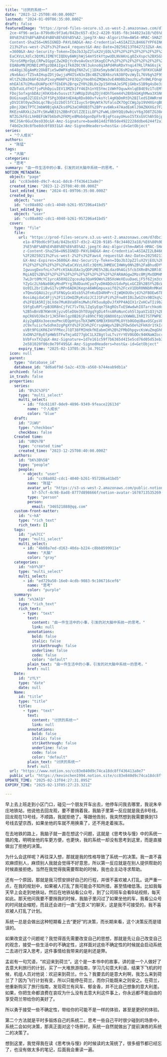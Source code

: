 ```yaml
---
title: "讨厌的系统一"
date: "2023-12-25T08:40:00.000Z"
lastmod: "2024-01-09T06:35:00.000Z"
draft: false
featuredImage: "https://prod-files-secure.s3.us-west-2.amazonaws.com/d7dbc101-8\
  2ce-4f96-ae1a-879bd6c9f3a6/842bc657-d3c2-4220-9185-f8c344023a18/%E6%80%9D%E8%\
  80%83%E5%BF%AB%E4%B8%8E%E6%85%A2.jpeg?X-Amz-Algorithm=AWS4-HMAC-SHA256&X-Amz-\
  Content-Sha256=UNSIGNED-PAYLOAD&X-Amz-Credential=ASIAZI2LB4667YPF6IN6%2F20250\
  213%2Fus-west-2%2Fs3%2Faws4_request&X-Amz-Date=20250213T042723Z&X-Amz-Expires\
  =3600&X-Amz-Security-Token=IQoJb3JpZ2luX2VjEOL%2F%2F%2F%2F%2F%2F%2F%2F%2F%2Fw\
  EaCXVzLXdlc3QtMiJIMEYCIQDUy6WHjhWjS4mYStkYtpwUDLNVAKnLgOZxXspc%2BXSGXwIhAPvUF\
  7GroSXMprDpLCRPwIGppCZw2KDjYc0voAvOxsY1KogECPv%2F%2F%2F%2F%2F%2F%2F%2F%2F%2Fw\
  EQABoMNjM3NDIzMTgzODA1Igx1fk8Z0CtNl3ukno8q3APd4RoRDxYnqi47RLlPAG6sjkjVPs9F5Ma\
  n648gi3EgAmMz2OkBTie5w0WPXqR8qTNXZvCj1DXe5mybdWl8J6sM2qxVgvf8FKVCUA8N7aBIK4y7\
  zNx6AairTZ5vAIHupZDtjGwjjaM4ISxN3xIBc4BZ%2BX6szVA38FQvzWyIL76V6g%2F9SY2Fp0A9H\
  HltZ%2Ba366F42duP2xoyM4HF%2F0JQ2yYmo8hGZMQWa3vE4N9BbZmozhLwTn9WLFOnqnTmeN8vpY\
  mhEAl67U2MuuDUAPpcKffEbE0%2BrqxZY0%2BLOx2p15HYmAJeSPEjGHbxS1B9g4sDe3xPgUeuAGN\
  OZbTuULdfHIfjoPUhDpiuIEV13MZb1fY46Ih1nYE5Ymc1VWHfOquwXnlqEB4E9z1TcEMlfk6OqNKO\
  FDojSofxgnbDAzjKhKXb4v5usvzt7iWRUpIUhqZOjV4DhTGem44%2BXbkbKghMwa3XSNCg%2FN%2F\
  DUGinag6JZlEEs%2FfSPg3ODAtHEH4pRDx80OvfvkoYcl4qKbDmRtD%2BIledSIHWRrmKQWiK%2Bf\
  yDV2C8t0ywZkbLqc7Bujdz2bOl5fCIIuyc5rQHyWtk7UfaloZK7OgCCWgJp19VHXGrqBQJsiHNsaS\
  pBnjJQWiTPTCJmbW9BjqkAZksdPG3aCHROB3T%2BPrav6Wkx47AadEoKlJ9AZNXXGz7F2U4B5TelV\
  RKEznARXki2a7FcSKwNB31%2BBnFCUlZZEIiLOF%2FwWLiOHYQQi0wbivY6gJO8TZG30AWvtRaGOj\
  NTZGJkFEcLhH0EFUW7b6bd%2FKMje8MobdgonDpFhrBjqFtoayUHuoI5TXsGVChAh5bjpxcViKmuG\
  9KCJSAr6GuC0esO3Oc&X-Amz-Signature=bae8614d2f8b5de4922228ddbe6244f2a1e5644629\
  f40d2e38c8fbe8dc0f8931&X-Amz-SignedHeaders=host&x-id=GetObject"
series:
  - "个人成长"
authors:
  - "陈猛"
tags:
  - "大脑"
categories:
  - "思考"
summary: "由一件生活中的小事，引发的对大脑中系统一的思考。"
NOTION_METADATA:
  object: "page"
  id: "cc83e840-d9c7-4ca1-8dc8-ff436413a8e7"
  created_time: "2023-12-25T08:40:00.000Z"
  last_edited_time: "2024-01-09T06:35:00.000Z"
  created_by:
    object: "user"
    id: "cc08a802-cdc1-4040-b261-957206a41bd5"
  last_edited_by:
    object: "user"
    id: "cc08a802-cdc1-4040-b261-957206a41bd5"
  cover:
    type: "file"
    file:
      url: "https://prod-files-secure.s3.us-west-2.amazonaws.com/d7dbc101-82ce-4f96-a\
        e1a-879bd6c9f3a6/842bc657-d3c2-4220-9185-f8c344023a18/%E6%80%9D%E8%80%8\
        3%E5%BF%AB%E4%B8%8E%E6%85%A2.jpeg?X-Amz-Algorithm=AWS4-HMAC-SHA256&X-Am\
        z-Content-Sha256=UNSIGNED-PAYLOAD&X-Amz-Credential=ASIAZI2LB466YHS6IHS6\
        %2F20250213%2Fus-west-2%2Fs3%2Faws4_request&X-Amz-Date=20250213T042634Z\
        &X-Amz-Expires=3600&X-Amz-Security-Token=IQoJb3JpZ2luX2VjEOL%2F%2F%2F%2\
        F%2F%2F%2F%2F%2F%2FwEaCXVzLXdlc3QtMiJHMEUCIHWHy0N%2B%2FaBhudDY%2B4qHi2L\
        IgwuvgDxofnLn7xPtcKSkAiEAx1yQDPiME5%2BLdaz0hAGi5fcb3XRnB%2BRl03BRajidmH\
        MqiAQI%2B%2F%2F%2F%2F%2F%2F%2F%2F%2F%2F%2FARAAGgw2Mzc0MjMxODM4MDUiDKDMy\
        7wLDrt0McYC1yrcA50XQ2Zqceukp3QaH9OWo%2B5XoWeXEuuDaeLjF5f6Zjm3cnvzVXgXC1\
        YZyGc2LhbNa08KyMndPYrgJRdDavHCyo7yvDH4DOsU1dvPpLxGCZ8%2B5Y%2BcWJQmMCIPn\
        Uo9IL2brIiBvG17viMPn6ADHJKegn46WHGmpuxaif02%2FcxV1DbR0NNbRnMKeQMGi%2BUM\
        xTQmuSQAUi2cyiFSFNGyGcA5sb5%2FnKuED4RHPrcIjWQKOUOvjdJ%2FBOEw6TEdLqgowDe\
        0osiAqidaC4Fjj%2F11zDmQZRyKsGzJCIJ1FsPiV%2Fnw8tI0iZwGIVx9BIkq%2BGc%2Bs5\
        d%2FQ1A5RIjbLVde7MuK8Va0FmiMwhiFK5uu8pDvJfXPP4AQIX1rZxHCwTIi9bZ8p%2FvgT\
        S9fgEuRPlrpB3OR8nCjfVC7lvT6LlZqSyEqe75kgROsTxESWwdwhIO7archkoHxNSosx2AQ\
        %2B5vBnVB7KWnVKjyzvOleDUe3hTEUgqYgDi4fnsARoNunCoh5l3paVZiQ3j%2BUgKiACYX\
        mpCR6VOJ0e3r1JK5FHnlgz0B26jFs89hCf9Qj6N0X6tpiVXWW8LIhRI7STPWP8IEmsfPfQH\
        Aiy2gABXo3oecmoPmcUEQpHtpsTbX3WMC6MB3X9XUFMLOYtb0GOqUBaxOSCpsV8dUihoVEt\
        zC9xfuiicfwSdhm3zgPgXYd%2F2CH%2FCrsqkWgv%2B%2FOwSOe%2FkKdr1tkIr33uIZgJd\
        uVBt9FGiKR6Z4fFPRecJlQT38FMIHdkfKEabmCH%2B%2FMbDhpgvcKsWuZmqGh8F%2BkR6X\
        XxDN%2FByEfpHWb5TFwTmjaO277gbC1LXZ8gtluLTvzYrYEV0GOOc94KNaWZocr6%2F2SpK\
        bVbFvxTX2q&X-Amz-Signature=1d7e161c59f7b6365d415e5cd76d05d53eb3e1e1cd0e\
        2e581020f00c0e79f495&X-Amz-SignedHeaders=host&x-id=GetObject"
      expiry_time: "2025-02-13T05:26:34.791Z"
  icon: null
  parent:
    type: "database_id"
    database_id: "8d6a6f9d-5a2c-433b-a560-b744eab9db1a"
  archived: false
  in_trash: false
  properties:
    series:
      id: "B%3C%3FS"
      type: "multi_select"
      multi_select:
        - id: "fdc61107-0de9-4896-9349-9feace22613d"
          name: "个人成长"
          color: "blue"
    draft:
      id: "JiWU"
      type: "checkbox"
      checkbox: false
    Created time:
      id: "UBQ%7B"
      type: "created_time"
      created_time: "2023-12-25T08:40:00.000Z"
    authors:
      id: "bK%3B%5B"
      type: "people"
      people:
        - object: "user"
          id: "cc08a802-cdc1-4040-b261-957206a41bd5"
          name: "陈猛"
          avatar_url: "https://s3-us-west-2.amazonaws.com/public.notion-static.com/775523\
            b7-57cf-4c98-8ad8-8777d898666f/notion-avatar-1678713535269.png"
          type: "person"
          person:
            email: "346521888@qq.com"
    custom-front-matter:
      id: "c~kA"
      type: "rich_text"
      rich_text: []
    tags:
      id: "jw%7CC"
      type: "multi_select"
      multi_select:
        - id: "4b08a7ed-d163-40da-b224-c8bb8599911e"
          name: "大脑"
          color: "gray"
    categories:
      id: "nbY%3F"
      type: "multi_select"
      multi_select:
        - id: "ed729a50-16e0-4cdb-9083-9c106716cef6"
          name: "思考"
          color: "purple"
    summary:
      id: "x%3AlD"
      type: "rich_text"
      rich_text:
        - type: "text"
          text:
            content: "由一件生活中的小事，引发的对大脑中系统一的思考。"
            link: null
          annotations:
            bold: false
            italic: false
            strikethrough: false
            underline: false
            code: false
            color: "default"
          plain_text: "由一件生活中的小事，引发的对大脑中系统一的思考。"
          href: null
    Date:
      id: "zYLY"
      type: "date"
      date: null
    Name:
      id: "title"
      type: "title"
      title:
        - type: "text"
          text:
            content: "讨厌的系统一"
            link: null
          annotations:
            bold: false
            italic: false
            strikethrough: false
            underline: false
            code: false
            color: "default"
          plain_text: "讨厌的系统一"
          href: null
  url: "https://www.notion.so/cc83e840d9c74ca18dc8ff436413a8e7"
  public_url: "https://kevinchen1994.notion.site/cc83e840d9c74ca18dc8ff436413a8e7"
UPDATE_TIME: "2025-02-13T04:27:31.095Z"
EXPIRY_TIME: "2025-02-13T05:27:23.321Z"

---
```

<link rel="stylesheet" href="https://cdn.jsdelivr.net/npm/katex@0.16.2/dist/katex.min.css" integrity="sha384-bYdxxUwYipFNohQlHt0bjN/LCpueqWz13HufFEV1SUatKs1cm4L6fFgCi1jT643X" crossorigin="anonymous">


早上去上班走到小区门口，碰见一个朋友开车出去，他停车问我去哪里，我说朱辛庄地铁站，他说他去回龙观，要不要捎着我，我脑子里第一反应就是我去8号线，回龙观在13号线，不顺路，我就拒绝了。等跟他告别，我突然想到我需要换到13号线去望京西，如果坐他的车就不用换乘了，还不用走着挨冻。


在去地铁的路上，我脑子就一直在想这个问题，这就是《思考快与慢》中的系统一搞的鬼，明明坐他的车更方便，也更快，我的系统一却没有思考到这里，而是直接做出了拒绝的决策。


为什么会这样呢？再往深入想，那就是我的性格导致了系统一的决策。我一直不喜欢麻烦别人，麻烦别人我就会觉得不好意思，所以第一反应就是在别人提供帮助的时候直接拒绝。当然在我觉得我需要帮助的时候，我也会主动寻求帮助。


还有一个原因，那就是我习惯安排好自己的行程，并很不喜欢被人打乱。说严重一点，在我的规划中，如果被人打乱了我可能会不知所措，甚至情绪低落。比如我每天早上会走到地铁站，然后在地铁站看公众号，到了公司班车会看B站视频，每天如此。那天他问我要不要捎我的时候，我脑子里闪过了如果坐他的车，我看公众号的时间就会缩短，而且还会进行一直“无意义”的聊天，这是我不可接受的，我不喜欢被人打乱了计划。


系统一总是会做出这种短期看上去“更好”的决策，而长期来看，这个决策反而是错误的。


如果改变这个问题呢？我觉得首先需要改变自己的思想，那就是先让自己改变自己的观念，接受一些生活中的不确定性，这样面对这些不确定性的时候就会启动系统二去进行深入思考，这件事情给我带来的是利还是弊。


孟岩有一句咒语，“欢迎来到荷兰”。这个是一本书中的故事，讲的是一个人做好了去意大利旅行的计划，买了一大堆旅游指南，学习几句意大利语，结果下飞机的时候，机组人员对他说：欢迎来到荷兰。什么？我要去的是意大利啊，我怎么来到荷兰了？因为飞行计划有变，所以只能停在荷兰，而你只能既来之则安之。在荷兰，他重新购买了旅行指南，发现荷兰有风车、郁金香，并不比自己想象的意大利差。如果，你把生命都浪费在哀叹为什么没有去意大利这件事上，你永远都不能自由的享受荷兰带给你的美好了。


所以勇于接受一些不确定性，带给你的可能不是一样的体验，甚至是更好的体验。


第二个方法就是平时多锻炼自己的系统二，思考一些自己平时很少碰到的场景中，系统二会如何决策，那真正面对这个场景时，系统一自然就做出了提前演练的系统二的决策了。


想到这里，我觉得我在读《思考快与慢》的时候读的太笼统了，很多细节都已经忘了，也没有做太多的笔记，后面我会重读一遍。

